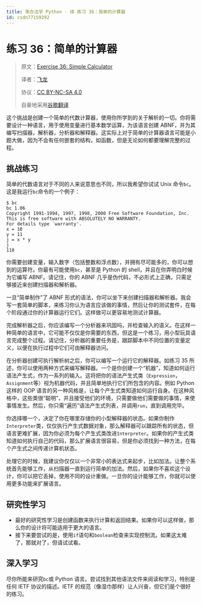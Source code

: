 ```yaml
---
title: 笨办法学 Python · 续 练习 36：简单的计算器
id: csdn77159392
---
```


# 练习 36：简单的计算器

> 原文：[Exercise 36: Simple Calculator](https://learncodethehardway.org/more-python-book/ex36.html)
> 
> 译者：[飞龙](https://github.com/wizardforcel)
> 
> 协议：[CC BY-NC-SA 4.0](http://creativecommons.org/licenses/by-nc-sa/4.0/)
> 
> 自豪地采用[谷歌翻译](https://translate.google.cn/)

这个挑战是创建一个简单的代数计算器，使用你所学到的关于解析的一切。你将需要设计一种语言，用于使用变量进行基本数学运算，为该语言创建 ABNF，并为其编写扫描器，解析器，分析器和解释器。这实际上对于简单的计算器语言可能是小题大做，因为不会有任何嵌套的结构，如函数，但是无论如何都要理解完整的过程。

## 挑战练习

简单的代数语言对于不同的人来说意思也不同，所以我希望你试试 Unix 命令`bc`。这是我运行`bc`命令的一个例子：

```
$ bc
bc 1.06
Copyright 1991-1994, 1997, 1998, 2000 Free Software Foundation, Inc.
This is free software with ABSOLUTELY NO WARRANTY.
For details type `warranty'.
x = 10
y = 11
j = x * y
j
110
```

你需要创建变量，输入数字（包括整数和浮点数），并拥有尽可能多的，你可以想到的运算符。你最有可能使用`bc`，甚至是 Python 的 shell，并且在你弄明白时候为它编写 ABNF。请记住，你的 ABNF 几乎是伪代码，不必形式上正确，只需足够接近来创建扫描器和解析器。

一旦“简单制作”了 ABNF 形式的语法，你可以坐下来创建扫描器和解析器。我会写一套简单的脚本，来练习你认为语言应该做的事情，然后让你的测试套件，在每个阶段通过你的计算器运行它们。这样做可以更容易地测试计算器。

完成解析器之后，你应该编写一个分析器来巩固吗，并检查输入的语义。在这样一种简单的语言中，它可能不仅仅是你需要的东西，但这是一个练习，用小型玩具语言完成整个过程。请记住，分析器的重要任务是，跟踪脚本中不同位置的变量定义，以便在执行过程中它们可由解释器访问。

在分析器创建可执行解析树之后，你可以编写一个运行它的解释器。如练习 35 所述，你可以使用两种方式来编写解释器。一个是你创建一个“机器”，知道如何运行语法产生式，作为一系列的输入。这将把你的语法产生式类（`Expression`，`Assignment`等）视为机器代码，并且简单地执行它们所包含的内容。例如 Python 这样的 OOP 语言的另一种风格是，让每个产生式类知道如何运行自身。在这种风格中，这些类很“聪明”，并且接受他们的环境，只需要做他们需要做的事情，来使事情发生。然后，你只需“遍历”语法产生式列表，并调用`run`，直到调用完毕。

你选择哪一个，决定了你在哪里存储你的小型解释器的状态。如果你制作`Interpreter`类，仅仅执行产生式数据对象，那么解释器可以跟踪所有的状态，但语言更难扩展，因为你必须为每个产生式类改进`Interpreter`。如果你的产生式类知道如何执行自己的代码，那么扩展语言很容易，但是你必须找到一种方法，在每个产生式之间传递计算机状态。

处理它的时候，我建议你仅仅以一个非常小的表达式来起步，比如加法。让整个系统首先能够工作，从扫描器一直到运行简单的加法。然后，如果你不喜欢这个设计，你可以把它丢掉，使用不同的设计重做。一旦你的设计能够工作，你就可以使用更多功能来扩展语言。

## 研究性学习

*   最好的研究性学习是创建函数来执行计算和返回结果。如果你可以这样做，那么你的设计将可能适用于更大的语言。
*   接下来要尝试的是，使用`if`语句和`boolean`检查来实现控制流。如果这太难了，那就对了，但请试试看。

## 深入学习

尽你所能来研究`bc`或 Python 语言。尝试找到其他语法文件来阅读和学习，特别是任何 IETF 协议的描述。IETF 的规范（像湿巾那样）让人兴奋，但它们是个很好的练习。